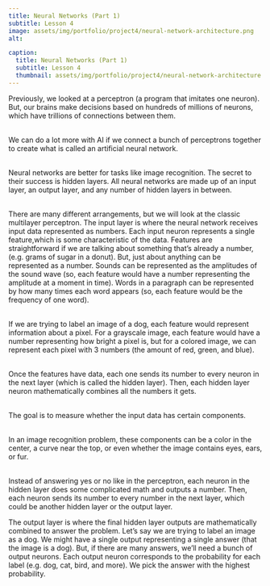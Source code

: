 ```yaml
---
title: Neural Networks (Part 1)
subtitle: Lesson 4
image: assets/img/portfolio/project4/neural-network-architecture.png
alt: 

caption:
  title: Neural Networks (Part 1)
  subtitle: Lesson 4
  thumbnail: assets/img/portfolio/project4/neural-network-architecture.png
---
```

<p align="left">
Previously, we looked at a perceptron (a program that imitates one neuron). But, our brains make decisions based on hundreds of millions of neurons, which have trillions of connections between them. <br> <br>

We can do a lot more with AI if we connect a bunch of perceptrons together to create what is called an artificial neural network. <br> <br>

Neural networks are better for tasks like image recognition. The secret to their success is hidden layers. 
All neural networks are made up of an input layer, an output layer, and any number of hidden layers in between. <br> <br> 

There are many different arrangements, but we will look at the classic multilayer perceptron. 
The input layer is where the neural network receives input data represented as numbers. 
Each input neuron represents a single feature,which is some characteristic of the data.
Features are straightforward if we are talking about something that’s already a number, (e.g. grams of sugar in a donut). But, just about anything can be represented as a number. Sounds can be represented as the amplitudes of the sound wave (so, each feature would have a number representing the amplitude at a moment in time). Words in a paragraph can be represented by how many times each word appears (so, each feature would be the frequency of one word). <br> <br>

If we are trying to label an image of a dog, each feature would represent information about a pixel.
For a grayscale image, each feature would have a number representing how bright a pixel is, but for a colored image, we can represent each pixel with 3 numbers (the amount of red, green, and blue). <br> <br>

Once the features have data, each one sends its number to every neuron in the next layer (which is called the hidden layer). Then, each hidden layer neuron mathematically combines all the numbers it gets.<br> <br>

The goal is to measure whether the input data has certain components. <br> <br>

In an image recognition problem, these components can be a color in the center, a curve near the top, or even whether the image contains eyes, ears, or fur. <br> <br>

Instead of answering yes or no like in the perceptron, each neuron in the hidden layer does some complicated math and outputs a number. Then, each neuron sends its number to every number in the next layer, which could be another hidden layer or the output layer.

The output layer is where the final hidden layer outputs are mathematically combined to answer the problem.
Let’s say we are trying to label an image as a dog. We might have a single output representing a single answer (that the image is a dog). But, if there are many answers, we’ll need a bunch  of output neurons. Each output neuron corresponds to the probability for each label (e.g. dog, cat, bird, and more). We pick the answer with the highest probability. 
</p>
